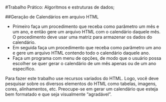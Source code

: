 #Trabalho Prático: Algoritmos e estruturas de dados;

##Geração de Calendários em arquivo HTML
- Primeiro faça um procedimento que receba como parâmetro um mês e um ano, e então gere um arquivo HTML com o calendário daquele mês. O procedimento deve usar uma matriz para
armazenar os dados do calendário.
- Em seguida faça um procedimento que receba como parâmetro um ano e gere um arquivo HTML contendo todo o calendário daquele ano.
- Faça um programa com menu de opções, de modo que o usuário possa escolher se quer gerar o calendário de um mês apenas ou de um ano específico.

Para fazer este trabalho use recursos variados do HTML. Logo, você deve pesquisar sobre os
diversos elementos do HTML como tabelas, imagens, cores, alinhamentos, etc. Preocupe-se em
gerar um calendário que esteja bem formatado e que seja visualmente “agradável”.
